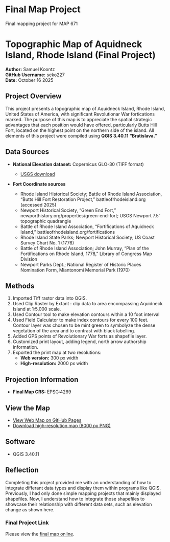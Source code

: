 # Final Map Project 
Final mapping project for MAP 671
# Topographic Map of Aquidneck Island, Rhode Island (Final Project)

**Author:** Samuel Koontz  
**GitHub Username:** seko227    
**Date:** October 16 2025  

## Project Overview
This project presents a topographic map of Aquidneck Island, Rhode Island, United States of America, with significant Revolutionar War fortications marked. The purpose of this map is to appreciate the spatial strategic advantages that each position would have offered, particularly Butts Hill Fort, located on the highest point on the northern side of the island.
All elements of this project were compiled using **QGIS 3.40.11 “Bratislava.”**

## Data Sources
- **National Elevation dataset:** Copernicus GLO-30 (TIFF format)  
  - [USGS download](https://apps.nationalmap.gov/downloader/)

- **Fort Coordinate sources**   
  - Rhode Island Historical Society; Battle of Rhode Island Association, “Butts Hill Fort Restoration Project,” battleofrhodeisland.org (accessed 2025)
  - Newport Historical Society, “Green End Fort,” newporthistory.org/properties/green-end-fort; USGS Newport 7.5’ topographic quadrangle
  - Battle of Rhode Island Association, “Fortifications of Aquidneck Island,” battleofrhodeisland.org/fortifications
  - Rhode Island State Parks; Newport Historical Society; US Coast Survey Chart No. 1 (1776)
  - Battle of Rhode Island Association; John Murray, “Plan of the Fortifications on Rhode Island, 1778,” Library of Congress Map Division
  - Newport Parks Dept.; National Register of Historic Places Nomination Form, Miantonomi Memorial Park (1970)

## Methods
1. Imported Tiff rastor data into QGIS.  
2. Used Clip Raster by Extant : clip data to area encompassing Aquidneck Island at 1:5,000 scale.
3. Used Contour tool to make elevation contours within a 10 foot interval 
4. Used Field Calculator to make index contours for every 100 feet. Contour layer was chosen to be mint green to symbolyze the dense vegetation of the area and to contrast with black labelling. 
5. Added GPS points of Revolutionary War forts as shapefile layer.
6. Customized print layout, adding legend, north arrow authorship information.  
8. Exported the print map at two resolutions:  
   - **Web version:** 300 px width  
   - **High-resolution:** 2000 px width  

## Projection Information
- **Final Map CRS:** EPSG:4269 

## View the Map
- [View Web Map on GitHub Pages](https://seko227.github.io/Final-Map-Project/)  
- [Download high-resolution map (8000 px PNG)](images/Aquidneck%20Island%20Forts.png)

## Software
- QGIS 3.40.11 
 

## Reflection
Completing this project provided me with an understanding of how to integrate differant data types and display them within programs like QGIS. Previously, I had only done simple mapping projects that mainly displayed shapefiles. Now, I understand how to integrate those shapefiles to showcase their relationship with different data sets, such as elevation change as shown here.

### Final Project Link

Please view the [final map online](web/index.html). 